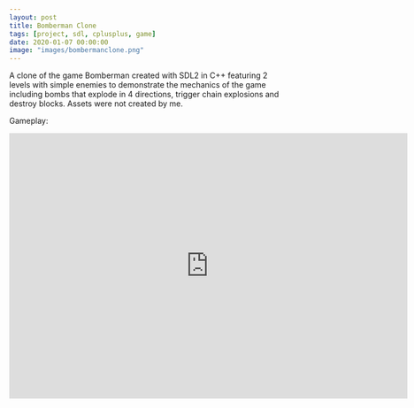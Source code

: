 ```yaml
---
layout: post
title: Bomberman Clone
tags: [project, sdl, cplusplus, game]
date: 2020-01-07 00:00:00
image: "images/bombermanclone.png"
---
```


A clone of the game Bomberman created with SDL2 in C++ featuring 2 levels with simple enemies to demonstrate the mechanics of the game including bombs that explode in 4 directions, trigger chain explosions and destroy blocks.
Assets were not created by me.

Gameplay:
<iframe width="720" height="480" src="https://www.youtube.com/embed/_srVt6rllbI" frameborder="0" allow="accelerometer; autoplay; encrypted-media; gyroscope; picture-in-picture" allowfullscreen>&nbsp</iframe>
